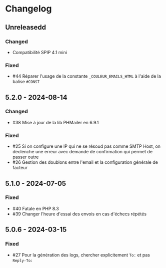 # Changelog

## Unreleasedd

### Changed

- Compatibilité SPIP 4.1 mini

### Fixed

- #44 Réparer l'usage de la constante `_COULEUR_EMAILS_HTML` à l'aide de la balise `#CONST`

## 5.2.0 - 2024-08-14

### Changed

- #38 Mise à jour de la lib PHMailer en 6.9.1

### Fixed

- #25 Si on configure une IP qui ne se résoud pas comme SMTP Host, on declenche une erreur avec demande de confirmation qui permet de passer outre
- #26 Gestion des doublons entre l'email et la configuration générale de facteur

## 5.1.0 - 2024-07-05

### Fixed

- #40 Fatale en PHP 8.3
- #39 Changer l'heure d'essai des envois en cas d'échecs répétés

## 5.0.6 - 2024-03-15

### Fixed

- #27 Pour la génération des logs, chercher explicitement `To:` et pas `Reply-To:`
